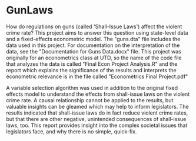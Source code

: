 # GunLaws
How do regulations on guns (called 'Shall-Issue Laws') affect the violent crime rate? This project aims to answer this question using state-level data and a fixed-effects econometric model.
The "guns.dta" file includes the data used in this project. For documentation on the interpretation of the data, see the "Documentation for Guns Data.docx" file. 
This project was originally for an econometrics class at UTD, so the name of the code file that analyzes the data is called "Final Econ Project Analysis.R" and the report which explains the significance of the results and interprets the econometric relevance is in the file called "Econometrics Final Project.pdf"

A variable selection algorithm was used in addition to the original fixed effects model to understand the effects from shall-issue laws on the violent crime rate. A causal relationship cannot be applied to the results, but valuable insights can be gleamed which may help to inform legislators. The results indicated that shall-issue laws do in fact reduce violent crime rates, but that there are other negative, unintended consequences of shall-issue laws, too. This report provides insight into the complex societal issues that legislators face, and why there is no simple, quick-fix.
